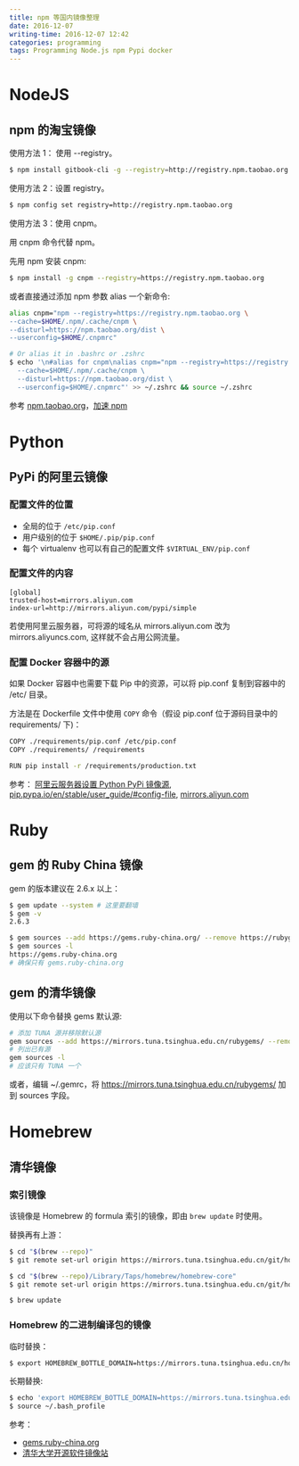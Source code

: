 ```yaml
---
title: npm 等国内镜像整理
date: 2016-12-07
writing-time: 2016-12-07 12:42
categories: programming
tags: Programming Node.js npm Pypi docker
---
```


# NodeJS

## npm 的淘宝镜像

使用方法 1： 使用 --registry。

```bash
$ npm install gitbook-cli -g --registry=http://registry.npm.taobao.org 
```

使用方法 2：设置 registry。

```bash
$ npm config set registry=http://registry.npm.taobao.org
```

使用方法 3：使用 cnpm。

用 cnpm 命令代替 npm。

先用 npm 安装 cnpm:

```bash
$ npm install -g cnpm --registry=https://registry.npm.taobao.org
```

或者直接通过添加 npm 参数 alias 一个新命令:

```bash
alias cnpm="npm --registry=https://registry.npm.taobao.org \
--cache=$HOME/.npm/.cache/cnpm \
--disturl=https://npm.taobao.org/dist \
--userconfig=$HOME/.cnpmrc"

# Or alias it in .bashrc or .zshrc
$ echo '\n#alias for cnpm\nalias cnpm="npm --registry=https://registry.npm.taobao.org \
  --cache=$HOME/.npm/.cache/cnpm \
  --disturl=https://npm.taobao.org/dist \
  --userconfig=$HOME/.cnpmrc"' >> ~/.zshrc && source ~/.zshrc
```

参考 [npm.taobao.org](https://npm.taobao.org/)，[加速 npm](https://yq.aliyun.com/articles/47269)


# Python

## PyPi 的阿里云镜像


### 配置文件的位置

+ 全局的位于 `/etc/pip.conf`
+ 用户级别的位于 `$HOME/.pip/pip.conf`
+ 每个 virtualenv 也可以有自己的配置文件 `$VIRTUAL_ENV/pip.conf`


### 配置文件的内容

```
[global]
trusted-host=mirrors.aliyun.com
index-url=http://mirrors.aliyun.com/pypi/simple
```

若使用阿里云服务器，可将源的域名从 mirrors.aliyun.com 改为 mirrors.aliyuncs.com, 这样就不会占用公网流量。

### 配置 Docker 容器中的源

如果 Docker 容器中也需要下载 Pip 中的资源，可以将 pip.conf 复制到容器中的 /etc/ 目录。

方法是在 Dockerfile 文件中使用 `COPY` 命令（假设 pip.conf 位于源码目录中的 requirements/ 下)：

```bash
COPY ./requirements/pip.conf /etc/pip.conf
COPY ./requirements/ /requirements

RUN pip install -r /requirements/production.txt
```

参考： [阿里云服务器设置 Python PyPi 镜像源](http://www.atjiang.com/aliyun-pip-mirror/), [pip.pypa.io/en/stable/user_guide/#config-file](https://pip.pypa.io/en/stable/user_guide/#config-file), [mirrors.aliyun.com](http://mirrors.aliyun.com/)

# Ruby

## gem 的 Ruby China 镜像

gem 的版本建议在 2.6.x 以上：

```bash
$ gem update --system # 这里要翻墙
$ gem -v
2.6.3

$ gem sources --add https://gems.ruby-china.org/ --remove https://rubygems.org/
$ gem sources -l
https://gems.ruby-china.org
# 确保只有 gems.ruby-china.org
```

## gem 的清华镜像
 
 使用以下命令替换 gems 默认源:

```bash
# 添加 TUNA 源并移除默认源
gem sources --add https://mirrors.tuna.tsinghua.edu.cn/rubygems/ --remove https://rubygems.org/
# 列出已有源
gem sources -l
# 应该只有 TUNA 一个
```
或者，编辑 ~/.gemrc，将 https://mirrors.tuna.tsinghua.edu.cn/rubygems/ 加到 sources 字段。

# Homebrew

## 清华镜像

### 索引镜像

该镜像是 Homebrew 的 formula 索引的镜像，即由 `brew update` 时使用。

替换再有上游：

```bash
$ cd "$(brew --repo)"
$ git remote set-url origin https://mirrors.tuna.tsinghua.edu.cn/git/homebrew/brew.git

$ cd "$(brew --repo)/Library/Taps/homebrew/homebrew-core"
$ git remote set-url origin https://mirrors.tuna.tsinghua.edu.cn/git/homebrew/homebrew-core.git

$ brew update
```

### Homebrew 的二进制编译包的镜像

临时替换：

```bash
$ export HOMEBREW_BOTTLE_DOMAIN=https://mirrors.tuna.tsinghua.edu.cn/homebrew-bottles
```

长期替换:

```bash
$ echo 'export HOMEBREW_BOTTLE_DOMAIN=https://mirrors.tuna.tsinghua.edu.cn/homebrew-bottles' >> ~/.bash_profile
$ source ~/.bash_profile
```

参考： 
+ [gems.ruby-china.org](http://gems.ruby-china.org/)
+ [清华大学开源软件镜像站](https://mirrors.tuna.tsinghua.edu.cn/)

